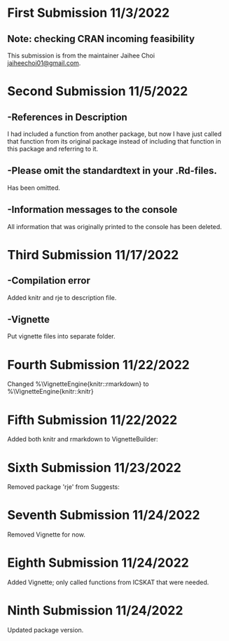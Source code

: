 # First Submission 11/3/2022
## Note: checking CRAN incoming feasibility 
This submission is from the maintainer Jaihee Choi <jaiheechoi01@gmail.com>.


# Second Submission 11/5/2022
## -References in Description
I had included a function from another package, but now I have just called that function from its original package instead of including that function in this package and referring to it.


## -Please omit the standardtext in your .Rd-files.
Has been omitted.

## -Information messages to the console
All information that was originally printed to the console has been deleted. 
# Third Submission 11/17/2022
## -Compilation error
Added knitr and rje to description file.

## -Vignette
Put vignette files into separate folder.

# Fourth Submission 11/22/2022
Changed %\VignetteEngine{knitr::rmarkdown} to %\VignetteEngine{knitr::knitr}

# Fifth Submission 11/22/2022
Added both knitr and rmarkdown to VignetteBuilder:

# Sixth Submission 11/23/2022
Removed package 'rje' from Suggests:

# Seventh Submission 11/24/2022
Removed Vignette for now. 

# Eighth Submission 11/24/2022
Added Vignette; only called functions from ICSKAT that were needed.

# Ninth Submission 11/24/2022
Updated package version.
